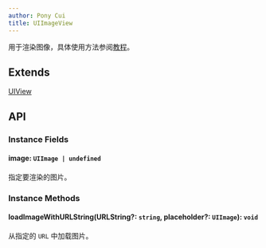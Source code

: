 ```yaml
---
author: Pony Cui
title: UIImageView
---
```


用于渲染图像，具体使用方法参阅[教程](./guide-image.md)。

## Extends

[UIView](./api-uikit-uiview.md)

## API

### Instance Fields

#### image: `UIImage | undefined`
指定要渲染的图片。

### Instance Methods

#### loadImageWithURLString(URLString?: `string`, placeholder?: `UIImage`): `void`
从指定的 `URL` 中加载图片。
